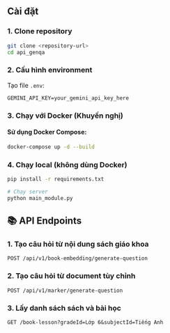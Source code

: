 
## Cài đặt

### 1. Clone repository
```bash
git clone <repository-url>
cd api_genqa
```

### 2. Cấu hình environment
Tạo file `.env`:
```env
GEMINI_API_KEY=your_gemini_api_key_here
```

### 3. Chạy với Docker (Khuyến nghị)

#### Sử dụng Docker Compose:
```bash
docker-compose up -d --build
```

### 4. Chạy local (không dùng Docker)
```bash
pip install -r requirements.txt

# Chạy server
python main_module.py
```

## 📚 API Endpoints

### 1. Tạo câu hỏi từ nội dung sách giáo khoa
```
POST /api/v1/book-embedding/generate-question
```
### 2. Tạo câu hỏi từ document tùy chỉnh
```
POST /api/v1/marker/generate-question
```

### 3. Lấy danh sách sách và bài học
```
GET /book-lesson?gradeId=Lớp 6&subjectId=Tiếng Anh
```


